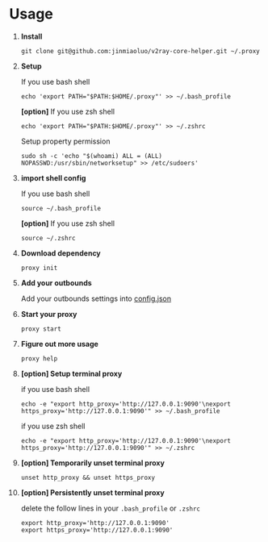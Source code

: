# Usage
1. **Install** 
    ```
    git clone git@github.com:jinmiaoluo/v2ray-core-helper.git ~/.proxy
    ```

2. **Setup**

    If you use bash shell 
    ```
    echo 'export PATH="$PATH:$HOME/.proxy"' >> ~/.bash_profile
    ```
    
    **[option]** If you use zsh shell 
    ```
    echo 'export PATH="$PATH:$HOME/.proxy"' >> ~/.zshrc
    ```
    
    Setup property permission
    ```
    sudo sh -c 'echo "$(whoami) ALL = (ALL) NOPASSWD:/usr/sbin/networksetup" >> /etc/sudoers' 
    ```
3. **import shell config**
  
    If you use bash shell
    ```
    source ~/.bash_profile
    ```
    
    **[option]**  If you use zsh shell
    ```
    source ~/.zshrc
    ```
4. **Download dependency**
    ```
    proxy init
    ```

5. **Add your outbounds**
  
    Add your outbounds settings into [config.json](./config.json)

5. **Start your proxy**
    ```
    proxy start
    ```
    
6. **Figure out more usage**
    ```
    proxy help
    ```

7. **[option] Setup terminal proxy**
  
    if you use bash shell
    ```
    echo -e "export http_proxy='http://127.0.0.1:9090'\nexport https_proxy='http://127.0.0.1:9090'" >> ~/.bash_profile
    ```
    if you use zsh shell 
    ```
    echo -e "export http_proxy='http://127.0.0.1:9090'\nexport https_proxy='http://127.0.0.1:9090'" >> ~/.zshrc
    ```
    
8. **[option] Temporarily unset terminal proxy**
    ```
    unset http_proxy && unset https_proxy
    ```

9. **[option] Persistently unset terminal proxy**
  
    delete the follow lines in your `.bash_profile` or `.zshrc`
    ```
    export http_proxy='http://127.0.0.1:9090'
    export https_proxy='http://127.0.0.1:9090'
    ```